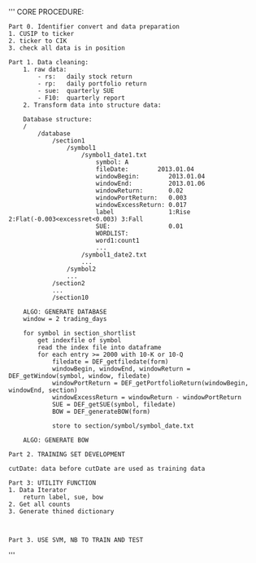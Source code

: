 
'''
CORE PROCEDURE:

    Part 0. Identifier convert and data preparation 
    1. CUSIP to ticker
    2. ticker to CIK
    3. check all data is in position

    Part 1. Data cleaning:
        1. raw data:
            - rs:   daily stock return
            - rp:   daily portfolio return
            - sue:  quarterly SUE
            - F10:  quarterly report
        2. Transform data into structure data:

        Database structure:
        /
            /database
                /section1
                    /symbol1
                        /symbol1_date1.txt
                            symbol: A
                            fileDate:        2013.01.04
                            windowBegin:        2013.01.04
                            windowEnd:          2013.01.06
                            windowReturn:       0.02
                            windowPortReturn:   0.003
                            windowExcessReturn: 0.017
                            label               1:Rise 2:Flat(-0.003<excessret<0.003) 3:Fall 
                            SUE:                0.01
                            WORDLIST:
                            word1:count1
                            ...
                        /symbol1_date2.txt
                        ...
                    /symbol2
                    ...
                /section2
                ...
                /section10

        ALGO: GENERATE DATABASE
        window = 2 trading_days

        for symbol in section_shortlist
            get indexfile of symbol
            read the index file into dataframe
            for each entry >= 2000 with 10-K or 10-Q
                filedate = DEF_getfiledate(form)
                windowBegin, windowEnd, windowReturn = DEF_getWindow(symbol, window, filedate)
                windowPortReturn = DEF_getPortfolioReturn(windowBegin, windowEnd, section)
                windowExcessReturn = windowReturn - windowPortReturn
                SUE = DEF_getSUE(symbol, filedate)
                BOW = DEF_generateBOW(form)

                store to section/symbol/symbol_date.txt

        ALGO: GENERATE BOW

    Part 2. TRAINING SET DEVELOPMENT

    cutDate: data before cutDate are used as training data

    Part 3: UTILITY FUNCTION
    1. Data Iterator
        return label, sue, bow
    2. Get all counts 
    3. Generate thined dictionary
    


    Part 3. USE SVM, NB TO TRAIN AND TEST 


'''
